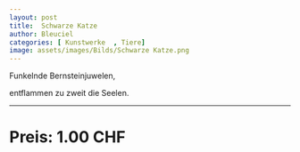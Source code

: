 ```yaml
---
layout: post
title:  Schwarze Katze
author: Bleuciel
categories: [ Kunstwerke  , Tiere]
image: assets/images/Bilds/Schwarze Katze.png
---
```


Funkelnde Bernsteinjuwelen,

entflammen zu zweit die Seelen.

-----

# Preis: 1.00 CHF